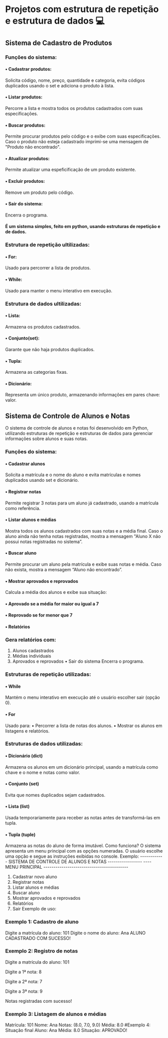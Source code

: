 # Projetos com estrutura de repetição e estrutura de dados 💻
## Sistema de Cadastro de Produtos 
### Funções do sistema:
#### • Cadastrar produtos:
Solicita código, nome, preço, quantidade e categoria, evita códigos duplicados usando o set e adiciona o produto à lista.
#### • Listar produtos:
Percorre a lista e mostra todos os produtos cadastrados com suas especificações.
#### • Buscar produtos:
Permite procurar produtos pelo código e o exibe com suas especificações. Caso o produto não esteja cadastrado imprimi-se uma mensagem de "Produto não encontrado".
#### • Atualizar produtos:
Permite atualizar uma espeficificação de um produto existente. 
#### • Excluir produtos:
Remove um produto pelo código.
#### • Sair do sistema:
Encerra o programa.

#### É um sistema simples, feito em python, usando estruturas de repetição e de dados.

### Estrutura de repetição ultilizadas:
#### • For:
Usado para percorrer a lista de produtos.
#### • While:
Usado para manter o menu interativo em execução.
### Estrutura de dados ultilizadas:
#### • Lista:
Armazena os produtos cadastrados.
#### • Conjunto(set):
Garante que não haja produtos duplicados.
#### • Tupla:
Armazena as categorias fixas.
#### • Dicionário:
Representa um único produto, armazenando informações em pares chave: valor.

## Sistema de Controle de Alunos e Notas 

O sistema de controle de alunos e notas foi desenvolvido em Python, utilizando
estruturas de repetição e estruturas de dados para gerenciar informações sobre
alunos e suas notas.
### Funções do sistema:
#### • Cadastrar alunos
Solicita a matrícula e o nome do aluno e evita matrículas e nomes duplicados usando
set e dicionário.
#### • Registrar notas
Permite registrar 3 notas para um aluno já cadastrado, usando a matrícula como
referência.
#### • Listar alunos e médias
Mostra todos os alunos cadastrados com suas notas e a média final.
Caso o aluno ainda não tenha notas registradas, mostra a mensagem "Aluno X não
possui notas registradas no sistema”.
#### • Buscar aluno
Permite procurar um aluno pela matrícula e exibe suas notas e média.
Caso não exista, mostra a mensagem “Aluno não encontrado”.
#### • Mostrar aprovados e reprovados
Calcula a média dos alunos e exibe sua situação:
#### • Aprovado se a média for maior ou igual a 7
#### • Reprovado se for menor que 7
#### • Relatórios
### Gera relatórios com:
1. Alunos cadastrados
2. Médias individuais
3. Aprovados e reprovados
• Sair do sistema
Encerra o programa.
### Estruturas de repetição utilizadas:
#### • While
Mantém o menu interativo em execução até o usuário escolher sair (opção 0).
#### • For
Usado para:
• Percorrer a lista de notas dos alunos.
• Mostrar os alunos em listagens e relatórios.
### Estruturas de dados utilizadas:
#### • Dicionário (dict)
Armazena os alunos em um dicionário principal, usando a matrícula como chave e o
nome e notas como valor.
#### • Conjunto (set)
Evita que nomes duplicados sejam cadastrados.
#### • Lista (list)
Usada temporariamente para receber as notas antes de transformá-las em tupla.
#### • Tupla (tuple)
Armazena as notas do aluno de forma imutável.
Como funciona?
O sistema apresenta um menu principal com as opções numeradas.
O usuário escolhe uma opção e segue as instruções exibidas no console.
Exemplo:
------------ SISTEMA DE CONTROLE DE ALUNOS E NOTAS -----------------
---- MENU PRINCIPAL ------------------------------------------
1. Cadastrar novo aluno
2. Registrar notas
3. Listar alunos e médias
4. Buscar aluno
5. Mostrar aprovados e reprovados
6. Relatórios
7. Sair
Exemplo de uso:
### Exemplo 1: Cadastro de aluno
Digite a matrícula do aluno: 101
Digite o nome do aluno: Ana
ALUNO CADASTRADO COM SUCESSO!

### Exemplo 2: Registro de notas

Digite a matrícula do aluno: 101

Digite a 1ª nota: 8

Digite a 2ª nota: 7

Digite a 3ª nota: 9

Notas registradas com sucesso!

### Exemplo 3: Listagem de alunos e médias
Matrícula: 101
Nome: Ana
Notas: (8.0, 7.0, 9.0)
Média: 8.0
#Exemplo 4: Situação final
Aluno: Ana
Média: 8.0
Situação: APROVADO!

